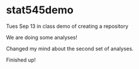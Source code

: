 # stat545demo
Tues Sep 13 in class demo of creating a repository 

We are doing some analyses!

Changed my mind about the second set of analyses.

Finished up!
